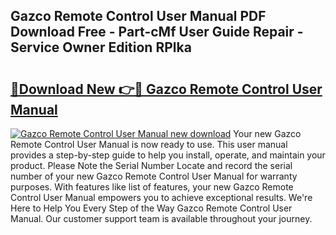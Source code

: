 ## Gazco Remote Control User Manual PDF Download Free - Part-cMf User Guide Repair - Service Owner Edition RPlka

# <h2><a href="http://cf24523.oget.top/?id=Gazco+Remote+Control+User+Manual">🔗Download New 👉🔴 Gazco Remote Control User Manual</a></h2>

[![Gazco Remote Control User Manual new download](https://i.imgur.com/5g1atiW.png)](http://cf24523.oget.top/?id=Gazco+Remote+Control+User+Manual)
Your new Gazco Remote Control User Manual is now ready to use. This user manual provides a step-by-step guide to help you install, operate, and maintain your product. Please Note the Serial Number Locate and record the serial number of your new Gazco Remote Control User Manual for warranty purposes. With features like list of features, your new Gazco Remote Control User Manual empowers you to achieve exceptional results. We're Here to Help You Every Step of the Way Gazco Remote Control User Manual. Our customer support team is available throughout your journey.
